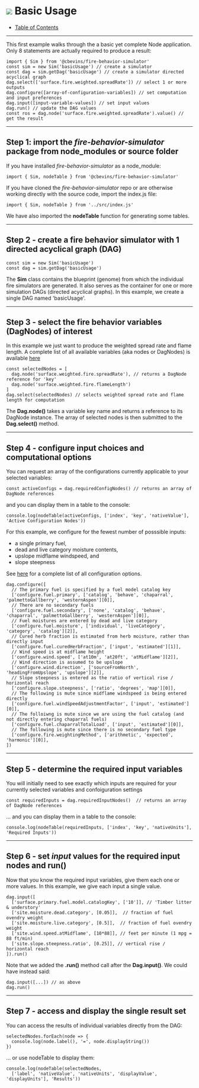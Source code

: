 #  ![](favicon.png) Basic Usage
- [Table of Contents](../README.md)
---

This first example walks through the a basic yet complete Node application. Only 8 statements are actually required to produce a result:

```
import { Sim } from '@cbevins/fire-behavior-simulator'
const sim = new Sim('basicUsage') // create a simulator
const dag = sim.getDag('basicUsage') // create a simulator directed acyclical graph
dag.select(['surface.fire.weighted.spreadRate']) // select 1 or more outputs
dag.configure([array-of-configuration-variables]) // set computation and input preferences
dag.input([input-variable-values]) // set input values
dag.run() // update the DAG values
const ros = dag.node('surface.fire.weighted.spreadRate').value() // get the result
```

---

## Step 1: **import** the *fire-behavior-simulator* package from node_modules or source folder

If you have installed *fire-behavior-simulator* as a node_module:

```
import { Sim, nodeTable } from '@cbevins/fire-behavior-simulator'
```

If you have cloned the *fire-behavior-simulator* repo or are otherwise working directly with the source code, import the index.js file:

```
import { Sim, nodeTable } from '../src/index.js'
```

We have also imported the **nodeTable** function for generating some tables.

---

## Step 2 - **create** a fire behavior simulator with 1 directed acyclical graph (DAG)

```
const sim = new Sim('basicUsage')
const dag = sim.getDag('basicUsage')
```

The **Sim** class contains the blueprint (genome) from which the individual fire simulators are generated.  It also serves as the container for one or more simulation DAGs (directed acyclical graphs).  In this example, we create a single DAG named 'basicUsage'.

---

## Step 3 - **select** the fire behavior variables (DagNodes) of interest

In this example we just want to produce the weighted spread rate and flame length.  A complete list of all available variables (aka nodes or DagNodes) is available [here](./Variables.md)

```
const selectedNodes = [
  dag.node('surface.weighted.fire.spreadRate'), // returns a DagNode reference for 'key'
  dag.node('surface.weighted.fire.flameLength')
]
dag.select(selectedNodes) // selects weighted spread rate and flame length for computation
```

The **Dag.node()** takes a variable key name and returns a reference to its DagNode instance.
The array of selected nodes is then submitted to the **Dag.select()** method.

---

## Step 4 - **configure** input choices and computational options

You can request an array of the configurations currently applicable to your selected variables:

```
const activeConfigs = dag.requiredConfigNodes() // returns an array of DagNode references
```

and you can display them in a table to the console:

```
console.log(nodeTable(activeConfigs, ['index', 'key', 'nativeValue'], 'Active Configuration Nodes'))
```

For this example, we configure for the fewest number of posssible inputs:
  - a single primary fuel,
  - dead and live category moisture contents,
  - upslope midflame windspeed, and
  - slope steepness

See [here](./08_Configuration.md) for a complete list of all configuration options.

```
dag.configure([
  // The primary fuel is specified by a fuel model catalog key
  ['configure.fuel.primary', ['catalog', 'behave', 'chaparral', 'palmettoGallberry', 'westernAspen'][0]],
  // There are no secondary fuels
  ['configure.fuel.secondary', ['none', 'catalog', 'behave', 'chaparral', 'palmettoGallberry', 'westernAspen'][0]],
  // Fuel moistures are entered by dead and live category
  ['configure.fuel.moisture', ['individual', 'liveCategory', 'category', 'catalog'][2]],
  // Cured herb fraction is estimated from herb moisture, rather than directly input
  ['configure.fuel.curedHerbFraction', ['input', 'estimated'][1]],
  // Wind speed is at midflame height
  ['configure.wind.speed', ['at10m', 'at20ft', 'atMidflame'][2]],
  // Wind direction is assumed to be upslope
  ['configure.wind.direction', ['sourceFromNorth', 'headingFromUpslope', 'upslope'][2]],
  // Slope steepness is entered as the ratio of vertical rise / horizontal reach
  ['configure.slope.steepness', ['ratio', 'degrees', 'map'][0]],
  // The following is mute since midflame windspeed is being entered directly
  ['configure.fuel.windSpeedAdjustmentFactor', ['input', 'estimated'][0]],
  // The folloiwng is mute since we are using the fuel catalog (and not directly entering chaparral fuels)
  ['configure.fuel.chaparralTotalLoad', ['input', 'estimated'][0]],
  // The following is mute since there is no secondary fuel type
  ['configure.fire.weightingMethod', ['arithmetic', 'expected', 'harmonic'][0]],
])
```

---
## Step 5 - determine the required input variables

You will initially need to see exactly which inputs are required for your currently selected variables and confoiguration settings

```
const requiredInputs = dag.requiredInputNodes()  // returns an array of DagNode references
```

... and you can display them in a table to the console:

```
console.log(nodeTable(requiredInputs, ['index', 'key', 'nativeUnits'], 'Required Inputs'))
```

---

## Step 6 - set *input* values for the required input nodes and run()

Now that you know the required input variables, give them each one or more values.  In this example, we give each input a single value.

```
dag.input([
  ['surface.primary.fuel.model.catalogKey', ['10']], // 'Timber litter & understory'
  ['site.moisture.dead.category', [0.05]],  // fraction of fuel ovendry weight
  ['site.moisture.live.category', [0.5]],  // fraction of fuel ovendry weight
  ['site.wind.speed.atMidflame', [10*88]], // feet per minute (1 mpg = 88 ft/min)
  ['site.slope.steepness.ratio', [0.25]], // vertical rise / horizontal reach
]).run()
```

Note that we added the **.run()** method call after the **Dag.input()**.  We could have instead said:

```
dag.input([...]) // as above
dag.run()
```

---

## Step 7 - **access and display** the single result set

You can access the results of individual variables directly from the DAG:

```
selectedNodes.forEach(node => {
  console.log(node.label(), '=', node.displayString())
})
```

... or use nodeTable to display them:

```
console.log(nodeTable(selectedNodes,
  ['label', 'nativeValue', 'nativeUnits', 'displayValue', 'displayUnits'], 'Results'))
```

